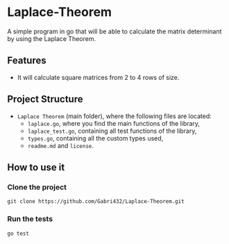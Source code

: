 # Laplace-Theorem
A simple program in go that will be able to calculate the matrix determinant by using the Laplace Theorem.

## Features
- It will calculate square matrices from 2 to 4 rows of size.

## Project Structure
- `Laplace Theorem` (main folder), where the following files are located:
  - `laplace.go`, where you find the main functions of the library,
  - `laplace_test.go`, containing all test functions of the library,
  - `types.go`, containing all the custom types used,
  - `readme.md` and `license`.


## How to use it
### Clone the project
```
git clone https://github.com/Gabri432/Laplace-Theorem.git
```
### Run the tests
```
go test
```